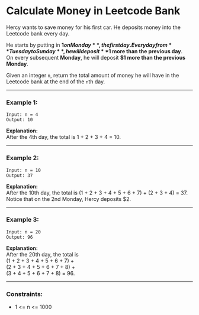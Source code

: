 # Calculate Money in Leetcode Bank

Hercy wants to save money for his first car. He deposits money into the Leetcode bank every day.

He starts by putting in **$1 on Monday**, the first day.  
Every day from **Tuesday to Sunday**, he will deposit **$1 more than the previous day**.  
On every subsequent **Monday**, he will deposit **$1 more than the previous Monday**.

Given an integer `n`, return the total amount of money he will have in the Leetcode bank at the end of the `n`th day.

---

### Example 1:

```
Input: n = 4
Output: 10
```

**Explanation:**  
After the 4th day, the total is 1 + 2 + 3 + 4 = 10.

---

### Example 2:

```
Input: n = 10
Output: 37
```

**Explanation:**  
After the 10th day, the total is (1 + 2 + 3 + 4 + 5 + 6 + 7) + (2 + 3 + 4) = 37.  
Notice that on the 2nd Monday, Hercy deposits $2.

---

### Example 3:

```
Input: n = 20
Output: 96
```

**Explanation:**  
After the 20th day, the total is  
(1 + 2 + 3 + 4 + 5 + 6 + 7) +  
(2 + 3 + 4 + 5 + 6 + 7 + 8) +  
(3 + 4 + 5 + 6 + 7 + 8) = 96.

---

### Constraints:

- 1 <= n <= 1000
